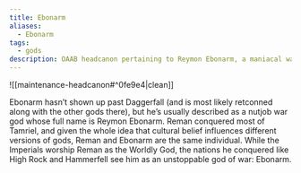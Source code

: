```yaml
---
title: Ebonarm
aliases:
  - Ebonarm
tags:
  - gods
description: OAAB headcanon pertaining to Reymon Ebonarm, a maniacal war god whose last appearance was in TES II Daggerfall.
---
```

![[maintenance-headcanon#^0fe9e4|clean]]

Ebonarm hasn’t shown up past Daggerfall (and is most likely retconned along with the other gods there), but he’s usually described as a nutjob war god whose full name is Reymon Ebonarm. Reman conquered most of Tamriel, and given the whole idea that cultural belief influences different versions of gods, Reman and Ebonarm are the same individual. While the Imperials worship Reman as the Worldly God, the nations he conquered like High Rock and Hammerfell see him as an unstoppable god of war: Ebonarm.